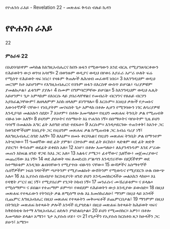 ﻿
የዮሐንስ ራእይ - Revelation 22 - መጽሐፍ ቅዱስ ብሉይ ኪዳን
# የዮሐንስ ራእይ
22
### ምዕራፍ 22
 በአደባባይዋም መካከል ከእግዚአብሔርና ከበጉ ዙፋን የሚወጣውን እንደ ብርሌ የሚያንጸባርቀውን የሕይወትን ውኃ ወንዝ አሳየኝ።
2  በወንዙም ወዲያና ወዲህ በየወሩ እያፈራ አሥራ ሁለት ፍሬ የሚሰጥ የሕይወት ዛፍ ነበረ፥ የዛፉም ቅጠሎች ለሕዝብ መፈወሻ ነበሩ።
3  ከእንግዲህም ወዲህ መርገም ከቶ አይሆንም። የእግዚአብሔርና የበጉም ዙፋን በእርስዋ ውስጥ ይሆናል፥ ባሪያዎቹም ያመልኩታል፥ ፊቱንም ያያሉ፥
4  ስሙም በግምባሮቻቸው ይሆናል።
5  ከእንግዲህም ወዲህ ሌሊት አይሆንም፥ ጌታ አምላክም በእነርሱ ላይ ያበራላቸዋልና የመብራት ብርሃንና የፀሐይ ብርሃን አያስፈልጋቸውም፤ ለዘላለምም እስከ ዘላለም ይነግሣሉ።
6  እርሱም። እነዚህ ቃሎች የታመኑና እውነተኛዎች ናቸው፥ የነቢያትም መናፍስት ጌታ አምላክ በቶሎ ሊሆን የሚገባውን ነገር ለባሪያዎቹ እንዲያሳይ መልአኩን ሰደደ።
7  እነሆም፥ በቶሎ እመጣለሁ። የዚህን መጽሐፍ ትንቢት ቃል የሚጠብቅ ብፁዕ ነው አለኝ።
8  ይህንም ያየሁትና የሰማሁት እኔ ዮሐንስ ነኝ። በሰማሁትና ባየሁትም ጊዜ ይህን ባሳየኝ በመልአኩ እግር ፊት እሰግድ ዘንድ ተደፋሁ።
9  እርሱም። እንዳታደርገው ተጠንቀቅ፤ ከአንተ ጋር ከወንድሞችህም ከነቢያት ጋር የዚህንም መጽሐፍ ቃል ከሚጠብቁ ጋር አብሬ ባሪያ ነኝ፤ ለእግዚአብሔር ስገድ አለኝ።
10  ለእኔም። ዘመኑ ቀርቦአልና የዚህን መጽሐፍ ትንቢት ቃል በማኅተም አትዝጋው።
11  ዓመፀኛው ወደ ፊት ያምፅ፥ ርኵሱም ወደ ፊት ይርከስ፥ ጻድቁም ወደ ፊት ጽድቅ ያድርግ፥ ቅዱሱም ወደፊት ይቀደስ አለ።
12  እነሆ፥ በቶሎ እመጣለሁ፥ ለእያንዳንዱም እንደ ሥራው መጠን እከፍል ዘንድ ዋጋዬ ከእኔ ጋር አለ።
13  አልፋና ዖሜጋ፥ ፊተኛውና ኋለኛው፥ መጀመሪያውና መጨረሻው እኔ ነኝ።
14  ወደ ሕይወት ዛፍ ለመድረስ ሥልጣን እንዲኖራቸው በደጆችዋም ወደ ከተማይቱም እንዲገቡ ልብሳቸውን የሚያጥቡ ብፁዓን ናቸው።
15  ውሻዎችና አስማተኞች ሴሰኛዎችም ነፍሰ ገዳዮችም ጣዖትንም የሚያመልኩት ውሸትንም የሚወዱና የሚያደርጉ ሁሉ በውጭ አሉ።
16  እኔ ኢየሱስ በአብያተ ክርስቲያናት ዘንድ ይህን እንዲመሰክርላችሁ መልአኬን ላክሁ። እኔ የዳዊት ሥርና ዘር ነኝ፥ የሚያበራም የንጋት ኮከብ ነኝ።
17  መንፈሱና ሙሽራይቱም። ና ይላሉ። የሚሰማም። ና ይበል። የተጠማም ይምጣ፥ የወደደም የሕይወትን ውኃ እንዲያው ይውሰድ።
18  በዚህ መጽሐፍ የተጻፈውን የትንቢት ቃል ለሚሰማ ሁሉ እኔ እመሰክራለሁ፤ ማንም በዚህ ላይ አንዳች ቢጨምር እግዚአብሔር በዚህ መጽሐፍ የተጻፉትን መቅሠፍቶች ይጨምርበታል፤
19  ማንምም በዚህ በትንቢት መጽሐፍ ከተጻፉት ቃሎች አንዳች ቢያጎድል፥ በዚህ መጽሐፍ ከተጻፉት ከሕይወት ዛፍና ከቅድስቲቱ ከተማ እግዚአብሔር ዕድሉን ያጎድልበታል።
20  ይህን የሚመሰክር። አዎን፥ በቶሎ እመጣለሁ ይላል። አሜን፥ ጌታ ኢየሱስ ሆይ፥ ና።
21  የጌታችን የኢየሱስ ክርስቶስ ጸጋ ከሁላችን ጋር ይሁን፤ አሜን። 
